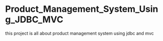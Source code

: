 # Product_Management_System_Using_JDBC_MVC
this project is all about product management system using jdbc and mvc
